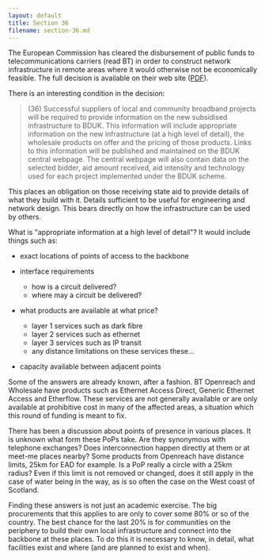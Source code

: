 ```yaml
---
layout: default
title: Section 36
filename: section-36.md
---
```

The European Commission has cleared the disbursement of public funds
to telecommunications carriers (read BT) in order to construct network
infrastructure in remote areas where it would otherwise not be
economically feasible. The full decision is available on their web
site ([PDF](https://www.gov.uk/government/uploads/system/uploads/attachment_data/file/142487/European_Commission_Decision_on_National_Broadband_Scheme_for_the_UK.pdf)).

There is an interesting condition in the decision:

> (36) Successful suppliers of local and community broadband
> projects will be required to provide information on the new
> subsidised infrastructure to BDUK. This information will
> include appropriate information on the new infrastructure (at
> a high level of detail), the wholesale products on offer and
> the pricing of those products. Links to this information
> will be published and maintained on the BDUK central
> webpage. The central webpage will also contain data on the
> selected bidder, aid amount received, aid intensity and
> technology used for each project implemented under the BDUK
> scheme.

This places an obligation on those receiving state aid to provide
details of what they build with it. Details sufficient to be useful
for engineering and network design. This bears directly on how the
infrastructure can be used by others.

What is "appropriate information at a high level of detail"? It would
include things such as:

* exact locations of points of access to the backbone

* interface requirements
  * how is a circuit delivered?
  * where may a circuit be delivered?

* what products are available at what price?
  * layer 1 services such as dark fibre
  * layer 2 services such as ethernet
  * layer 3 services such as IP transit
  * any distance limitations on these services
  these... 

* capacity available between adjacent points

Some of the answers are already known, after a fashion. BT Openreach
and Wholesale have products such as Ethernet Access Direct, Generic
Ethernet Access and Etherflow. These services are not generally
available or are only available at prohibitive cost in many of the
affected areas, a situation which this round of funding is meant to
fix.

There has been a discussion about points of presence in various
places. It is unknown what form these PoPs take. Are they synonymous
with telephone exchanges? Does interconnection happen directly at them
or at meet-me places nearby? Some products from Openreach have
distance limits, 25km for EAD for example. Is a PoP really a circle
with a 25km radius? Even if this limit is not removed or changed, does
it still apply in the case of water being in the way, as is so often
the case on the West coast of Scotland.

Finding these answers is not just an academic exercise. The big
procurements that this applies to are only to cover some 80% or so of
the country. The best chance for the last 20% is for communities on
the periphery to build their own local infrastructure and connect into
the backbone at these places. To do this it is necessary to know, in
detail, what facilities exist and where (and are planned to exist and
when).


